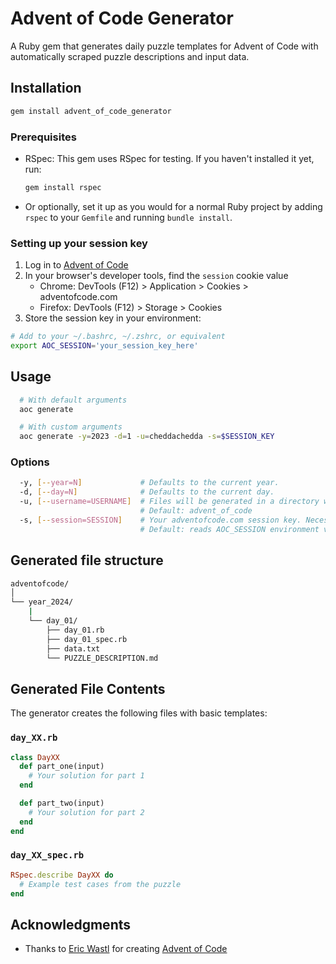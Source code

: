 # Advent of Code Generator

A Ruby gem that generates daily puzzle templates for Advent of Code with automatically scraped puzzle descriptions and input data.

## Installation

```sh
gem install advent_of_code_generator
```

### Prerequisites

- RSpec: This gem uses RSpec for testing. If you haven't installed it yet, run:

  ```sh
  gem install rspec
  ```

- Or optionally, set it up as you would for a normal Ruby project by adding `rspec` to your `Gemfile` and running `bundle install`.

### Setting up your session key

1. Log in to [Advent of Code](https://adventofcode.com)
2. In your browser's developer tools, find the `session` cookie value
   - Chrome: DevTools (F12) > Application > Cookies > adventofcode.com
   - Firefox: DevTools (F12) > Storage > Cookies
3. Store the session key in your environment:

```sh
# Add to your ~/.bashrc, ~/.zshrc, or equivalent
export AOC_SESSION='your_session_key_here'
```

## Usage

```sh
  # With default arguments
  aoc generate

  # With custom arguments
  aoc generate -y=2023 -d=1 -u=cheddachedda -s=$SESSION_KEY
```

### Options

```sh
  -y, [--year=N]             # Defaults to the current year.
  -d, [--day=N]              # Defaults to the current day.
  -u, [--username=USERNAME]  # Files will be generated in a directory with this name. Useful for multi-user repos.
                             # Default: advent_of_code
  -s, [--session=SESSION]    # Your adventofcode.com session key. Necessary for scraping data files and specs for part two.
                             # Default: reads AOC_SESSION environment variable if it exists.
```

## Generated file structure

```sh
adventofcode/
│
└── year_2024/
    |
    └── day_01/
        ├── day_01.rb
        ├── day_01_spec.rb
        ├── data.txt
        └── PUZZLE_DESCRIPTION.md
```

## Generated File Contents

The generator creates the following files with basic templates:

### `day_XX.rb`

```ruby
class DayXX
  def part_one(input)
    # Your solution for part 1
  end

  def part_two(input)
    # Your solution for part 2
  end
end
```

### `day_XX_spec.rb`

```ruby
RSpec.describe DayXX do
  # Example test cases from the puzzle
end
```

## Acknowledgments

- Thanks to [Eric Wastl](https://twitter.com/ericwastl) for creating [Advent of Code](https://adventofcode.com)
